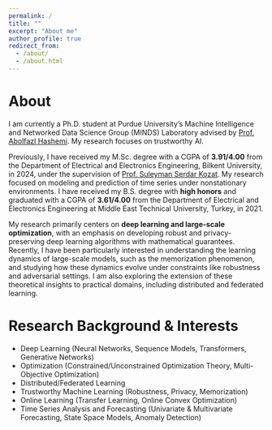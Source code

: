 ```yaml
---
permalink: /
title: ""
excerpt: "About me"
author_profile: true
redirect_from: 
  - /about/
  - /about.html
---
```


About
======
I am currently a Ph.D. student at Purdue University’s Machine Intelligence and Networked Data Science Group (MINDS) 
Laboratory advised by [Prof. Abolfazl Hashemi](https://abolfazlh.github.io). My research focuses on trustworthy AI.

Previously, I have received my M.Sc. degree with a CGPA of **3.91/4.00** from the Department of Electrical and Electronics
Engineering, Bilkent University, in 2024, under the supervision of [Prof. Suleyman Serdar Kozat](http://kilyos.ee.bilkent.edu.tr/~kozat/). My research focused on 
modeling and prediction of time series under nonstationary environments. I have received my B.S. degree with **high honors** 
and graduated with a CGPA of **3.61/4.00** from the Department of Electrical and Electronics Engineering at Middle East 
Technical University, Turkey, in 2021.

My research primarily centers on **deep learning and large-scale optimization**, with an emphasis on developing robust 
and privacy-preserving deep learning algorithms with mathematical guarantees. Recently, I have been particularly interested
in understanding the learning dynamics of large-scale models, such as the memorization phenomenon, and studying how these 
dynamics evolve under constraints like robustness and adversarial settings. I am also exploring the extension of these 
theoretical insights to practical domains, including distributed and federated learning.

Research Background & Interests
======
* Deep Learning (Neural Networks, Sequence Models, Transformers, Generative Networks)
* Optimization (Constrained/Unconstrained Optimization Theory, Multi-Objective Optimization)
* Distributed/Federated Learning
* Trustworthy Machine Learning (Robustness, Privacy, Memorization)
* Online Learning (Transfer Learning, Online Convex Optimization)
* Time Series Analysis and Forecasting (Univariate \& Multivariate Forecasting, State Space Models, Anomaly Detection)